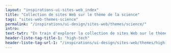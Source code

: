 ```yaml
---
layout: "inspirations-ui-sites-web_index"
title: "Collection de sites Web sur le thème de la science"
tags: "sites-web-themes-science"
permalink: "/inspirations/ui-design/sites-web/themes/science/"
intro:
text-twtr: "En train d'explorer la collection de sites Web sur le thème de la science du @MagDuWebdesign"
header-liste-tag-title-1: "high-tech"
header-liste-tag-url-1: "/inspirations/ui-design/sites-web/themes/high-tech/"
---
```

